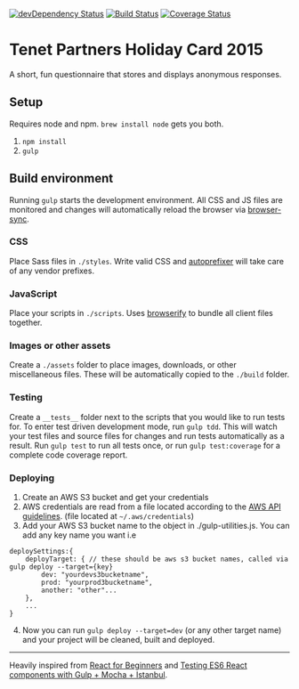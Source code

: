[![devDependency Status](https://david-dm.org/TenetPartners/tenet-holiday-card-2015/dev-status.svg)](https://david-dm.org/TenetPartners/tenet-holiday-card-2015#info=devDependencies)
[![Build Status](https://travis-ci.org/TenetPartners/tenet-holiday-card-2015.svg?branch=master)](https://travis-ci.org/TenetPartners/tenet-holiday-card-2015)
[![Coverage Status](https://coveralls.io/repos/TenetPartners/tenet-holiday-card-2015/badge.svg?branch=master&service=github)](https://coveralls.io/github/TenetPartners/tenet-holiday-card-2015?branch=master)

# Tenet Partners Holiday Card 2015

A short, fun questionnaire that stores and displays anonymous responses.

## Setup
Requires node and npm. `brew install node` gets you both.

1. `npm install`
2. `gulp`

## Build environment
Running `gulp` starts the development environment. All CSS and JS files are monitored and changes will automatically reload the browser via [browser-sync](http://www.browsersync.io/).

### CSS
Place Sass files in `./styles`. Write valid CSS and [autoprefixer](https://github.com/ai/autoprefixer) will take care of any vendor prefixes.

### JavaScript
Place your scripts in `./scripts`. Uses [browserify](http://browserify.org/articles.html) to bundle all client files together.

### Images or other assets
Create a `./assets` folder to place images, downloads, or other miscellaneous files. These will be automatically copied to the `./build` folder.

### Testing
Create a `__tests__` folder next to the scripts that you would like to run tests for. To enter test driven development mode, run `gulp tdd`. This will watch your test files and source files for changes and run tests automatically as a result. Run `gulp test` to run all tests once, or run `gulp test:coverage` for a complete code coverage report.

### Deploying
1. Create an AWS S3 bucket and get your credentials
2. AWS credentials are read from a file located according to the [AWS API guidelines](https://docs.aws.amazon.com/AWSJavaScriptSDK/guide/node-configuring.html). (file located at `~/.aws/credentials`)
3. Add your AWS S3 bucket name to the object in ./gulp-utilities.js. You can add any key name you want i.e
```
deploySettings:{
    deployTarget: { // these should be aws s3 bucket names, called via gulp deploy --target={key}
        dev: "yourdevs3bucketname",
        prod: "yourprod3bucketname",
        another: "other"...
    },
    ...
}
```
4. Now you can run `gulp deploy --target=dev` (or any other target name) and your project will be cleaned, built and deployed.

***
Heavily inspired from [React for Beginners](https://github.com/wesbos/React-For-Beginners-Starter-Files) and [Testing ES6 React components with Gulp + Mocha + Istanbul](https://gist.github.com/yannickcr/6129327b31b27b14efc5).
